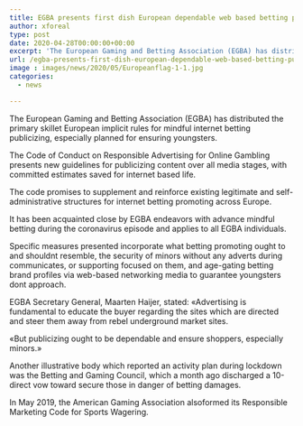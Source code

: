 ```yaml
---
title: EGBA presents first dish European dependable web based betting publicizing code
author: xforeal 
type: post
date: 2020-04-28T00:00:00+00:00
excerpt: 'The European Gaming and Betting Association (EGBA) has distributed the principal dish European set of principles for capable internet betting promoting, especially planned for securing children '
url: /egba-presents-first-dish-european-dependable-web-based-betting-publicizing-code/
image : images/news/2020/05/Europeanflag-1-1.jpg
categories:
  - news

---
```

The European Gaming and Betting Association (EGBA) has distributed the primary skillet European implicit rules for mindful internet betting publicizing, especially planned for ensuring youngsters. 

The Code of Conduct on Responsible Advertising for Online Gambling presents new guidelines for publicizing content over all media stages, with committed estimates saved for internet based life. 

The code promises to supplement and reinforce existing legitimate and self-administrative structures for internet betting promoting across Europe. 

It has been acquainted close by EGBA endeavors with advance mindful betting during the coronavirus episode and applies to all EGBA individuals. 

Specific measures presented incorporate what betting promoting ought to and shouldnt resemble, the security of minors without any adverts during communicates, or supporting focused on them, and age-gating betting brand profiles via web-based networking media to guarantee youngsters dont approach. 

EGBA Secretary General, Maarten Haijer, stated: &#171;Advertising is fundamental to educate the buyer regarding the sites which are directed and steer them away from rebel underground market sites. 

&#171;But publicizing ought to be dependable and ensure shoppers, especially minors.&#187; 

Another illustrative body which reported an activity plan during lockdown was the Betting and Gaming Council, which a month ago discharged a 10-direct vow toward secure those in danger of betting damages. 

In May 2019, the American Gaming Association alsoformed its Responsible Marketing Code for Sports Wagering.